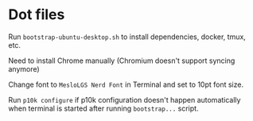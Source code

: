 # Dot files

Run `bootstrap-ubuntu-desktop.sh` to install dependencies, docker, tmux, etc.

Need to install Chrome manually (Chromium doesn't support syncing anymore)

Change font to `MesloLGS Nerd Font` in Terminal and set to 10pt font size.

Run `p10k configure` if p10k configuration doesn't happen automatically when terminal is started after running `bootstrap...` script.
